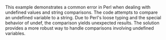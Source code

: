 This example demonstrates a common error in Perl when dealing with undefined values and string comparisons. The code attempts to compare an undefined variable to a string. Due to Perl's loose typing and the special behavior of undef, the comparison yields unexpected results. The solution provides a more robust way to handle comparisons involving undefined variables.